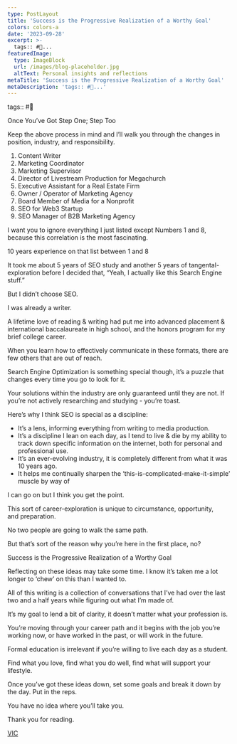 ```yaml
---
type: PostLayout
title: 'Success is the Progressive Realization of a Worthy Goal'
colors: colors-a
date: '2023-09-28'
excerpt: >-
  tags:: #🤝...
featuredImage:
  type: ImageBlock
  url: /images/blog-placeholder.jpg
  altText: Personal insights and reflections
metaTitle: 'Success is the Progressive Realization of a Worthy Goal'
metaDescription: 'tags:: #🤝...'
---
```


tags:: #🤝

Once You’ve Got Step One; Step Too 

Keep the above process in mind and I’ll walk you through the changes in position, industry, and responsibility.

1.  Content Writer
2.  Marketing Coordinator
3.  Marketing Supervisor
4.  Director of Livestream Production for Megachurch
5.  Executive Assistant for a Real Estate Firm
6.  Owner / Operator of Marketing Agency
7.  Board Member of Media for a Nonprofit
8.  SEO for Web3 Startup
9.  SEO Manager of B2B Marketing Agency

I want you to ignore everything I just listed except Numbers 1 and 8, because this correlation is the most fascinating.

10 years experience on that list between 1 and 8

It took me about 5 years of SEO study and another 5 years of tangental-exploration before I decided that, “Yeah, I actually like this Search Engine stuff.”

But I didn’t choose SEO.

I was already a writer.

A lifetime love of reading & writing had put me into advanced placement & international baccalaureate in high school, and the honors program for my brief college career.

When you learn how to effectively communicate in these formats, there are few others that are out of reach.

Search Engine Optimization is something special though, it’s a puzzle that changes every time you go to look for it.

Your solutions within the industry are only guaranteed until they are not. If you’re not actively researching and studying - you’re toast.

Here’s why I think SEO is special as a discipline:

-   It’s a lens, informing everything from writing to media production.
-   It’s a discipline I lean on each day, as I tend to live & die by my ability to track down specific information on the internet, both for personal and professional use.
-   It’s an ever-evolving industry, it is completely different from what it was 10 years ago. 
-   It helps me continually sharpen the ‘this-is-complicated-make-it-simple’ muscle by way of 

I can go on but I think you get the point. 

This sort of career-exploration is unique to circumstance, opportunity, and preparation. 

No two people are going to walk the same path. 

But that’s sort of the reason why you’re here in the first place, no?

Success is the Progressive Realization of a Worthy Goal

Reflecting on these ideas may take some time. I know it’s taken me a lot longer to ‘chew’ on this than I wanted to.

All of this writing is a collection of conversations that I’ve had over the last two and a half years while figuring out what I’m made of.

It’s my goal to lend a bit of clarity, it doesn’t matter what your profession is. 

You’re moving through your career path and it begins with the job you’re working now, or have worked in the past, or will work in the future. 

Formal education is irrelevant if you’re willing to live each day as a student.

Find what you love, find what you do well, find what will support your lifestyle.

Once you’ve got these ideas down, set some goals and break it down by the day. Put in the reps.

You have no idea where you’ll take you.

Thank you for reading.

[VIC](http://linktr.ee/subtlebodhi?utm_campaign=Methods%20%F0%9F%A4%9D%20Madness&utm_medium=email&utm_source=Revue%20newsletter)